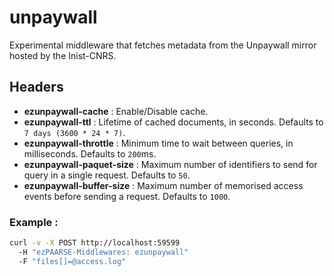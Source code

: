# unpaywall

Experimental middleware that fetches metadata from the Unpaywall mirror hosted by the Inist-CNRS.

## Headers

+ **ezunpaywall-cache** : Enable/Disable cache.
+ **ezunpaywall-ttl** : Lifetime of cached documents, in seconds. Defaults to ``7 days (3600 * 24 * 7)``.
+ **ezunpaywall-throttle** : Minimum time to wait between queries, in milliseconds. Defaults to ``200``ms.
+ **ezunpaywall-paquet-size** : Maximum number of identifiers to send for query in a single request. Defaults to ``50``.
+ **ezunpaywall-buffer-size** : Maximum number of memorised access events before sending a request. Defaults to ``1000``.

### Example :

```bash
curl -v -X POST http://localhost:59599
  -H "ezPAARSE-Middlewares: ezunpaywall"
  -F "files[]=@access.log"
```
